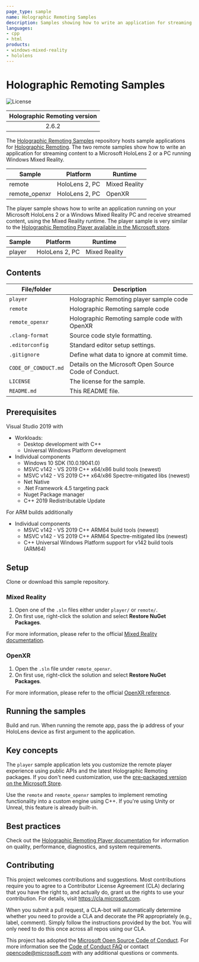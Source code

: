 ```yaml
---
page_type: sample
name: Holographic Remoting Samples
description: Samples showing how to write an application for streaming content to a Microsoft HoloLens 2 or PC running Windows Mixed Reality with the Mixed Reality or OpenXR runtime. 
languages:
- cpp
- html
products:
- windows-mixed-reality
- hololens
---
```


# Holographic Remoting Samples

![License](https://img.shields.io/badge/license-MIT-green.svg)

| Holographic Remoting version |
:-----------------: |
|2.6.2 |

The [Holographic Remoting Samples](https://github.com/microsoft/MixedReality-HolographicRemoting-Samples) repository hosts sample applications for [Holographic Remoting](https://docs.microsoft.com/en-us/windows/mixed-reality/holographic-remoting-player). The two remote samples show how to write an application for streaming content to a Microsoft HoloLens 2 or a PC running Windows Mixed Reality.

| Sample | Platform | Runtime |
| ---------- | -------- | ----------- |
| remote | HoloLens 2, PC | Mixed Reality |
| remote_openxr | HoloLens 2, PC | OpenXR |

The player sample shows how to write an application running on your Microsoft HoloLens 2 or a Windows Mixed Reality PC and receive streamed content, using the Mixed Reality runtime. The player sample is very similar to the [Holographic Remoting Player available in the Microsoft store](https://www.microsoft.com/p/holographic-remoting-player/9nblggh4sv40).

| Sample | Platform | Runtime |
| ---------- | -------- | ----------- |
| player | HoloLens 2, PC | Mixed Reality |

## Contents

| File/folder | Description |
|-------------|-------------|
| `player` | Holographic Remoting player sample code |
| `remote` | Holographic Remoting sample code |
| `remote_openxr` | Holographic Remoting sample code with OpenXR |
| `.clang-format` | Source code style formatting. |
| `.editorconfig` | Standard editor setup settings. |
| `.gitignore` | Define what data to ignore at commit time. |
| `CODE_OF_CONDUCT.md` | Details on the Microsoft Open Source Code of Conduct. |
| `LICENSE`   | The license for the sample. |
| `README.md` | This README file. |

## Prerequisites

Visual Studio 2019 with

- Workloads:
    - Desktop development with C++
    - Universal Windows Platform development
- Individual components
    - Windows 10 SDK (10.0.19041.0)
    - MSVC v142 - VS 2019 C++ x64/x86 build tools (newest)
    - MSVC v142 - VS 2019 C++ x64/x86 Spectre-mitigated libs (newest)
    - Net Native
    - .Net Framework 4.5 targeting pack
    - Nuget Package manager        
    - C++ 2019 Redistributable Update

For ARM builds additionally
- Individual components
    - MSVC v142 - VS 2019 C++ ARM64 build tools (newest)
    - MSVC v142 - VS 2019 C++ ARM64 Spectre-mitigated libs (newest)
    - C++ Universal Windows Platform support for v142 build tools (ARM64)


## Setup

Clone or download this sample repository.

### Mixed Reality

1. Open one of the ```.sln``` files either under ```player/``` or ```remote/```. 
2. On first use, right-click the solution and select **Restore NuGet Packages**.

For more information, please refer to the official [Mixed Reality documentation](https://docs.microsoft.com/en-us/windows/mixed-reality/).

### OpenXR

1. Open the ```.sln``` file under ```remote_openxr```. 
2. On first use, right-click the solution and select **Restore NuGet Packages**.

For more information, please refer to the official [OpenXR reference](https://www.khronos.org/openxr/).

## Running the samples

Build and run. When running the remote app, pass the ip address of your HoloLens device as first argument to the application.

## Key concepts 

The `player` sample application lets you customize the remote player experience using public APIs and the latest Holographic Remoting packages. If you don't need customization, use the [pre-packaged version on the Microsoft Store](https://www.microsoft.com/p/holographic-remoting-player/9nblggh4sv40).

Use the `remote` and `remote_openxr` samples to implement remoting functionality into a custom engine using C++. If you're using Unity or Unreal, this feature is already built-in.

## Best practices

Check out the [Holographic Remoting Player documentation](https://docs.microsoft.com/windows/mixed-reality/develop/platform-capabilities-and-apis/holographic-remoting-player) for information on quality, performance, diagnostics, and system requirements.

## Contributing

This project welcomes contributions and suggestions.  Most contributions require you to agree to a
Contributor License Agreement (CLA) declaring that you have the right to, and actually do, grant us
the rights to use your contribution. For details, visit https://cla.microsoft.com.

When you submit a pull request, a CLA-bot will automatically determine whether you need to provide
a CLA and decorate the PR appropriately (e.g., label, comment). Simply follow the instructions
provided by the bot. You will only need to do this once across all repos using our CLA.

This project has adopted the [Microsoft Open Source Code of Conduct](https://opensource.microsoft.com/codeofconduct/).
For more information see the [Code of Conduct FAQ](https://opensource.microsoft.com/codeofconduct/faq/) or
contact [opencode@microsoft.com](mailto:opencode@microsoft.com) with any additional questions or comments.
